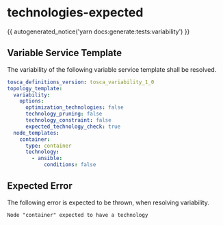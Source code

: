 # technologies-expected

{{ autogenerated_notice('yarn docs:generate:tests:variability') }}


## Variable Service Template

The variability of the following variable service template shall be resolved.

```yaml linenums="1"
tosca_definitions_version: tosca_variability_1_0
topology_template:
  variability:
    options:
      optimization_technologies: false
      technology_pruning: false
      technology_constraint: false
      expected_technology_check: true
  node_templates:
    container:
      type: container
      technology:
        - ansible:
            conditions: false
```




## Expected Error

The following error is expected to be thrown, when resolving variability.

```text linenums="1"
Node "container" expected to have a technology
```
